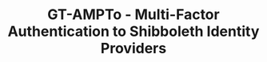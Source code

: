 ---
#- `title:` The project title.
title: GT-AMPTo - Multi-Factor Authentication to Shibboleth Identity Providers
#- `notitle:` Set this to `true` if you don't want a title displayed on the project card. Optional.
#- `subtitle:` The project subtitle
#subtitle:
#- `description:` The text shown in the project card. It supports markdown.
description: This project aims to develop a solution that allows the Brazilian Academic Federation (CAFe) to operate with multiple authentication factors on Shibboleth Identity Providers.
#- `people:` The people working on the project. This is a list of keys from the `_data/people.yml` file.
people:
  - kaduardo
#- `layout: project` This sets the layout of the actual project page. It should be set to `project`.
layout: project
#- `image:` The URL of an image for the project. This is shown on both the project page and the project card. Optional.
image: /img/projects/ampto/gt-ampto-logo-150x150.png
#- `last-updated:` Date in the format of `YYYY-MM-DD`. The project cards are sorted by this, most recent first.
last-updated: 2019-10-01
#- `status: inactive` Set this to `inactive` if don't want the project to appear on the front page. Just ignore it otherwise.
#- `link:` Set this to an external URL if this project has a page somewhere else on the web. If you don't have a `link:`, then the content of this markdown file (below the YAML frontmatter) will be this project's page.
link: https://wordpress.sj.ifsc.edu.br/gtampto/en/home/
#- `no-link: true` Set this if you just don't want a project page for your project.
---